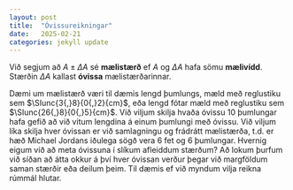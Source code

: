 ```yaml
---
layout: post
title:  "Óvissureikningar"
date:   2025-02-21
categories: jekyll update
---
```


Við segjum að $A \pm \Delta A$ sé **mælistærð** ef $A$ og $\Delta A$ hafa sömu **mælivídd**. Stærðin $\Delta A$ kallast **óvissa** mælistærðarinnar.

Dæmi um mælistærð væri til dæmis lengd þumlungs, mæld með reglustiku sem $\SIunc{3{,}8}{0{,}2}{cm}$, eða lengd fótar mæld með reglustiku sem $\SIunc{26{,}8}{0{,}5}{cm}$. Við viljum skilja hvaða óvissu $10$ þumlungar hafa gefið að við vitum lengdina á einum þumlungi með óvissu. Við viljum líka skilja hver óvissan er við samlagningu og frádrátt mælistærða, t.d. er hæð Michael Jordans iðulega sögð vera 6 fet og 6 þumlungar.
Hvernig eigum við að meta óvissuna í slíkum afleiddum stærðum?
Að lokum þurfum við síðan að átta okkur á því hver óvissan verður þegar við margföldum saman stærðir eða deilum þeim. Til dæmis ef við myndum vilja reikna rúmmál hlutar.